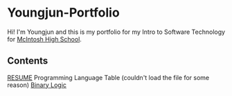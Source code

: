 # Youngjun-Portfolio
Hi! I'm Youngjun and this is my portfolio for my Intro to Software Technology for [McIntosh High School](https://www.fcboe.org/mhs).

## Contents
[RESUME](RESUME.md)
Programming Language Table (couldn't load the file for some reason)
[Binary Logic](Binary-Logic.md)
